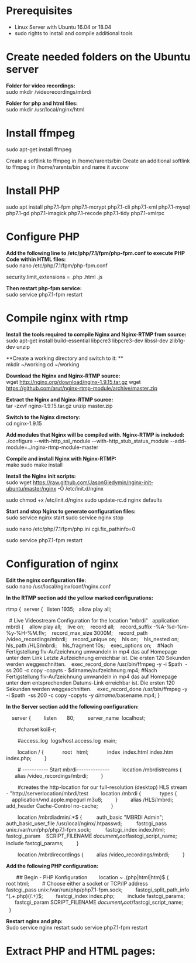 # Prerequisites
- Linux Server with Ubuntu 16.04 or 18.04
- sudo rights to install and compile additional tools

# Create needed folders on the Ubuntu server
**Folder for video recordings:**  
sudo mkdir /videorecordings/mbrdi

**Folder for php and html files:**  
sudo mkdir /usr/local/nginx/html

# Install ffmpeg
sudo apt-get install ffmpeg

Create a softlink to ffmpeg in /home/rarents/bin
Create an additional softlink to ffmpeg in /home/rarents/bin and name it avconv

# Install PHP 
sudo apt install php7.1-fpm php7.1-mcrypt php7.1-cli php7.1-xml php7.1-mysql php7.1-gd php7.1-imagick php7.1-recode php7.1-tidy php7.1-xmlrpc

# Configure PHP
**Add the following line to /etc/php/7.1/fpm/php-fpm.conf to execute PHP Code within HTML files:**  
sudo nano /etc/php/7.1/fpm/php-fpm.conf 

security.limit_extensions = .php .html .js

**Then restart php-fpm service:**  
sudo service php7.1-fpm restart

# Compile nginx with rtmp 
**Install the tools required to compile Nginx and Nginx-RTMP from source:**  
sudo apt-get install build-essential libpcre3 libpcre3-dev libssl-dev zlib1g-dev unzip

**Create a working directory and switch to it: **  
mkdir ~/working
cd ~/working

**Download the Nginx and Nginx-RTMP source:**  
wget http://nginx.org/download/nginx-1.9.15.tar.gz
wget https://github.com/arut/nginx-rtmp-module/archive/master.zip

**Extract the Nginx and Nginx-RTMP source:**  
tar -zxvf nginx-1.9.15.tar.gz
unzip master.zip

**Switch to the Nginx directory:**  
cd nginx-1.9.15

**Add modules that Nginx will be compiled with. Nginx-RTMP is included:**  
./configure --with-http_ssl_module --with-http_stub_status_module --add-module=../nginx-rtmp-module-master

**Compile and install Nginx with Nginx-RTMP:**  
make
sudo make install

**Install the Nginx init scripts:**  
sudo wget https://raw.github.com/JasonGiedymin/nginx-init-ubuntu/master/nginx -O /etc/init.d/nginx

sudo chmod +x /etc/init.d/nginx
sudo update-rc.d nginx defaults

**Start and stop Nginx to generate configuration files:**  
sudo service nginx start
sudo service nginx stop

sudo nano /etc/php/7.1/fpm/php.ini
cgi.fix_pathinfo=0

sudo service php7.1-fpm restart

# Configuration of nginx
**Edit the nginx configuration file:**  
sudo nano /usr/local/nginx/conf/nginx.conf

**In the RTMP section add the yellow marked configurations:**  

rtmp {
 server {
  listen 1935;
  allow play all;

  # Live Videostream Configuration for the location "mbrdi"
  application mbrdi {
   allow play all;
   live on;
   record all;
   record_suffix -%A-%d-%m-%y-%H-%M.flv;
   record_max_size 3000M;
   record_path /video_recordings/mbrdi;
   record_unique on;
   hls on;
   hls_nested on;
   hls_path /HLS/mbrdi;
   hls_fragment 10s;
   exec_options on;
   #Nach Fertigstellung flv-Aufzeichnung umwandeln in mp4 das auf Homepage unter dem Link Letzte Aufzeichnung erreichbar ist. Die ersten 120 Sekunden werden weggeschnitten.
   exec_record_done /usr/bin/ffmpeg -y -i $path  -ss 200 -c copy -copyts - $dirname/aufzeichnung.mp4;
  #Nach Fertigstellung flv-Aufzeichnung umwandeln in mp4 das auf Homepage unter dem entsprechenden Datums-Link erreichbar ist. Die ersten 120 Sekunden werden weggeschnitten.
   exec_record_done /usr/bin/ffmpeg -y -i $path  -ss 200 -c copy -copyts -y $dirname/$basename.mp4;
}

**In the Server section add the following configuration:**  

    server {
        listen       80;
        server_name  localhost;

        #charset koi8-r;

        #access_log  logs/host.access.log  main;

        location / {
            root   html;
            index  index.html index.htm index.php;
        }

        # ----------- Start mbrdi--------------
        location /mbrdistreams {
            alias /video_recordings/mbrdi;
        }

        #creates the http-location for our full-resolution (desktop) HLS stream - "http://serverlocation/mbrdi/test
        location /mbrdi {
            types {
            application/vnd.apple.mpegurl m3u8;
        }
        alias /HLS/lmbrdi;
        add_header Cache-Control no-cache;
        }

        location /mbrdiadmin/.*$ {
         auth_basic "MBRDI Admin";
         auth_basic_user_file /usr/local/nginx/.htpasswd;
         fastcgi_pass unix:/var/run/php/php7.1-fpm.sock;
         fastcgi_index index.html;
         fastcgi_param    SCRIPT_FILENAME $document_root$fastcgi_script_name;
         include fastcgi_params;
        }

        location /mbrdirecordings {
        alias /video_recordings/mbrdi;
        }

**Add the following PHP configuration:**  

       ## Begin - PHP Konfiguration
       location ~ \.(php|html|htm)$ {
        root html;
        # Choose either a socket or TCP/IP address
        fastcgi_pass unix:/var/run/php/php7.1-fpm.sock;
        fastcgi_split_path_info ^(.+\.php)(/.+)$;
        fastcgi_index index.php;
        include fastcgi_params;
        fastcgi_param SCRIPT_FILENAME $document_root/$fastcgi_script_name;
      }

**Restart nginx and php:**  
Sudo service nginx restart
sudo service php7.1-fpm restart

# Extract PHP and HTML pages:

